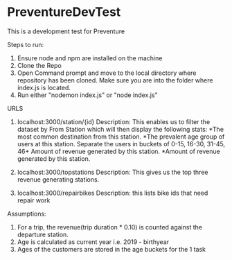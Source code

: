 # PreventureDevTest

This is a development test for Preventure

Steps to run:

1. Ensure node and npm are installed on the machine
2. Clone the Repo
3. Open Command prompt and move to the local directory where repository has been cloned. Make sure you are into the folder where index.js is located.
4. Run either "nodemon index.js" or "node index.js"

URLS

1. localhost:3000/station/{id} 
Description: This enables us to filter the dataset by From Station which will then display the following stats: *The most common destination from this station. *The prevalent age group of users at this station. Separate the users in buckets of 0-15, 16-30, 31-45, 46+ Amount of revenue generated by this station. *Amount of revenue generated by this station.

2. localhost:3000/topstations 
Description: This gives us the top three revenue generating stations.

3. localhost:3000/repairbikes 
Description: this lists bike ids that need repair work

Assumptions:

1. For a trip, the revenue(trip duration * 0.10) is counted against the departure station.
2. Age is calculated as current year i.e. 2019 - birthyear
3. Ages of the customers are stored in the age buckets for the 1 task
